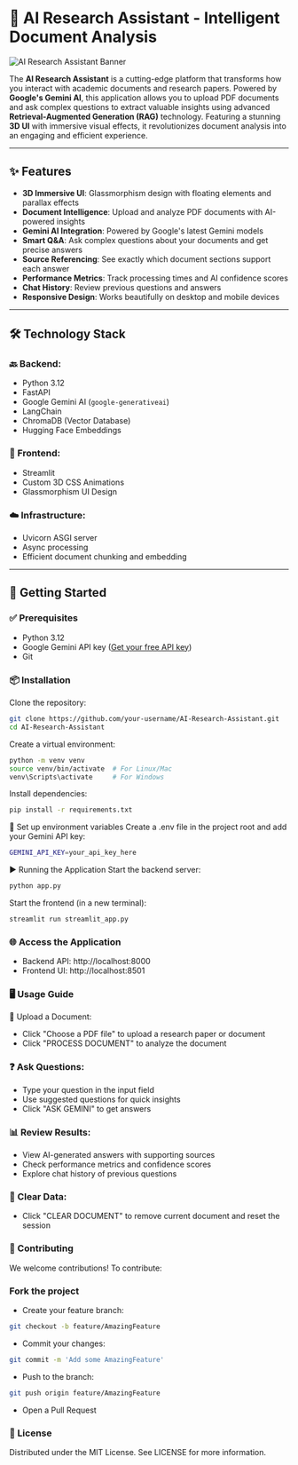 # 🚀 AI Research Assistant - Intelligent Document Analysis

![AI Research Assistant Banner](https://via.placeholder.com/1200x400/0F172A/FFFFFF?text=AI+Research+Assistant+-+Intelligent+Document+Analysis)

The **AI Research Assistant** is a cutting-edge platform that transforms how you interact with academic documents and research papers. Powered by **Google's Gemini AI**, this application allows you to upload PDF documents and ask complex questions to extract valuable insights using advanced **Retrieval-Augmented Generation (RAG)** technology. Featuring a stunning **3D UI** with immersive visual effects, it revolutionizes document analysis into an engaging and efficient experience.

---

## ✨ Features

- **3D Immersive UI**: Glassmorphism design with floating elements and parallax effects  
- **Document Intelligence**: Upload and analyze PDF documents with AI-powered insights  
- **Gemini AI Integration**: Powered by Google's latest Gemini models  
- **Smart Q&A**: Ask complex questions about your documents and get precise answers  
- **Source Referencing**: See exactly which document sections support each answer  
- **Performance Metrics**: Track processing times and AI confidence scores  
- **Chat History**: Review previous questions and answers  
- **Responsive Design**: Works beautifully on desktop and mobile devices  

---

## 🛠️ Technology Stack

### 🔙 Backend:
- Python 3.12  
- FastAPI  
- Google Gemini AI (`google-generativeai`)  
- LangChain  
- ChromaDB (Vector Database)  
- Hugging Face Embeddings  

### 🎨 Frontend:
- Streamlit  
- Custom 3D CSS Animations  
- Glassmorphism UI Design  

### ☁️ Infrastructure:
- Uvicorn ASGI server  
- Async processing  
- Efficient document chunking and embedding  

---

## 🚀 Getting Started

### ✅ Prerequisites

- Python 3.12  
- Google Gemini API key ([Get your free API key](https://makersuite.google.com/app/apikey))  
- Git  

### 📦 Installation

Clone the repository:

```bash
git clone https://github.com/your-username/AI-Research-Assistant.git
cd AI-Research-Assistant
```
Create a virtual environment:
```bash
python -m venv venv
source venv/bin/activate  # For Linux/Mac
venv\Scripts\activate     # For Windows
```
Install dependencies:
```bash
pip install -r requirements.txt
```

🔐 Set up environment variables
Create a .env file in the project root and add your Gemini API key:
```bash
GEMINI_API_KEY=your_api_key_here
```
▶️ Running the Application
Start the backend server:
```bash
python app.py

```

Start the frontend (in a new terminal):
```bash
streamlit run streamlit_app.py
```

### 🌐 Access the Application
- Backend API: http://localhost:8000
- Frontend UI: http://localhost:8501

### 🖥️ Usage Guide
📄 Upload a Document:
- Click "Choose a PDF file" to upload a research paper or document
- Click "PROCESS DOCUMENT" to analyze the document

### ❓ Ask Questions:
- Type your question in the input field
- Use suggested questions for quick insights
- Click "ASK GEMINI" to get answers

### 📊 Review Results:
- View AI-generated answers with supporting sources
- Check performance metrics and confidence scores
- Explore chat history of previous questions

### 🧹 Clear Data:
- Click "CLEAR DOCUMENT" to remove current document and reset the session

### 🤝 Contributing
We welcome contributions!
To contribute:

### Fork the project

- Create your feature branch:
```bash
git checkout -b feature/AmazingFeature
```
- Commit your changes:

```bash
git commit -m 'Add some AmazingFeature'
```
- Push to the branch:
```bash
git push origin feature/AmazingFeature
```
- Open a Pull Request

### 📜 License
Distributed under the MIT License.
See LICENSE for more information.



